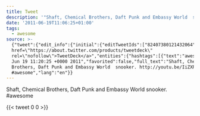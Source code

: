 ```yaml
---
title: Tweet
description: '"Shaft, Chemical Brothers, Daft Punk and Embassy World  snooker.  #awesome"'
date: '2011-06-19T11:06:25+01:00'
tags:
  - awesome
source: >-
  {"tweet":{"edit_info":{"initial":{"editTweetIds":["82407380121432064"],"editableUntil":"2011-06-19T12:20:25.133Z","editsRemaining":"5","isEditEligible":true}},"retweeted":false,"source":"<a
  href=\"https://about.twitter.com/products/tweetdeck\"
  rel=\"nofollow\">TweetDeck</a>","entities":{"hashtags":[{"text":"awesome","indices":["92","100"]}],"symbols":[],"user_mentions":[],"urls":[]},"display_text_range":["0","100"],"favorite_count":"0","id_str":"82407380121432064","truncated":false,"retweet_count":"0","id":"82407380121432064","created_at":"Sun
  Jun 19 11:20:25 +0000 2011","favorited":false,"full_text":"Shaft, Chemical
  Brothers, Daft Punk and Embassy World  snooker. http://youtu.be/IiZXRZANYmA
  #awesome","lang":"en"}}
---
```

Shaft, Chemical Brothers, Daft Punk and Embassy World  snooker.  #awesome
    
{{< tweet 0 0 >}}
    
